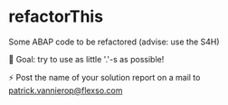 # refactorThis
Some ABAP code to be refactored (advise: use the S4H)

🧿 Goal: try to use as little '.'-s as possible!

⚡ Post the name of your solution report on a mail to patrick.vannierop@flexso.com
